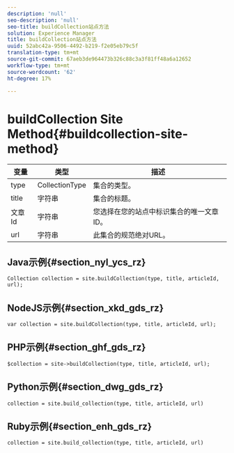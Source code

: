 ```yaml
---
description: 'null'
seo-description: 'null'
seo-title: buildCollection站点方法
solution: Experience Manager
title: buildCollection站点方法
uuid: 52abc42a-9506-4492-b219-f2e05eb79c5f
translation-type: tm+mt
source-git-commit: 67aeb3de964473b326c88c3a3f81ff48a6a12652
workflow-type: tm+mt
source-wordcount: '62'
ht-degree: 17%

---
```



# buildCollection Site Method{#buildcollection-site-method}

| 变量 | 类型 | 描述 |
|--- |--- |--- |
| type | CollectionType | 集合的类型。 |
| title | 字符串 | 集合的标题。 |
| 文章Id | 字符串 | 您选择在您的站点中标识集合的唯一文章ID。 |
| url | 字符串 | 此集合的规范绝对URL。 |

## Java示例{#section_nyl_ycs_rz}

```
Collection collection = site.buildCollection(type, title, articleId, url); 
```

## NodeJS示例{#section_xkd_gds_rz}

```
var collection = site.buildCollection(type, title, articleId, url); 
```

## PHP示例{#section_ghf_gds_rz}

```
$collection = site->buildCollection(type, title, articleId, url); 
```

## Python示例{#section_dwg_gds_rz}

```
collection = site.build_collection(type, title, articleId, url) 
```

## Ruby示例{#section_enh_gds_rz}

```
collection = site.build_collection(type, title, articleId, url) 
```
